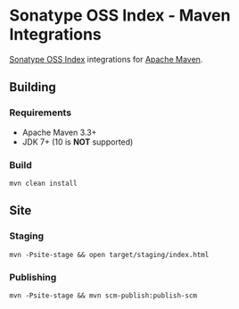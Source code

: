 <!--

    Copyright (c) 2018-present Sonatype, Inc. All rights reserved.

    This program is licensed to you under the Apache License Version 2.0,
    and you may not use this file except in compliance with the Apache License Version 2.0.
    You may obtain a copy of the Apache License Version 2.0 at http://www.apache.org/licenses/LICENSE-2.0.

    Unless required by applicable law or agreed to in writing,
    software distributed under the Apache License Version 2.0 is distributed on an
    "AS IS" BASIS, WITHOUT WARRANTIES OR CONDITIONS OF ANY KIND, either express or implied.
    See the Apache License Version 2.0 for the specific language governing permissions and limitations there under.

-->
# Sonatype OSS Index - Maven Integrations

[Sonatype OSS Index](https://ossindex.sonatype.org/) integrations for [Apache Maven](https://maven.apache.org/).

## Building

### Requirements

* Apache Maven 3.3+
* JDK 7+ (10 is **NOT** supported)

### Build

    mvn clean install

## Site 

### Staging

    mvn -Psite-stage && open target/staging/index.html 

### Publishing

    mvn -Psite-stage && mvn scm-publish:publish-scm
